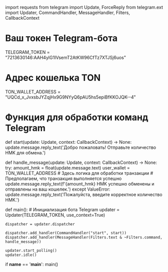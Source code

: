 import requests
from telegram import Update, ForceReply
from telegram.ext import Updater, CommandHandler, MessageHandler, Filters, CallbackContext

# Ваш токен Telegram-бота
TELEGRAM_TOKEN = "7213630146:AAH4ylG1IVsemT2AtKW96CfTz7XTJSj6uos"

# Адрес кошелька TON
TON_WALLET_ADDRESS = "UQCd_x_JvxsbJYZqjHx9G9NYyQ6pAU5hs5epiBfKKOJQK--4"

# Функция для обработки команд Telegram
def start(update: Update, context: CallbackContext) -> None:
    update.message.reply_text('Добро пожаловать! Отправьте количество HMK для обмена.')

def handle_message(update: Update, context: CallbackContext) -> None:
    try:
        amount_hmk = float(update.message.text)
        user_wallet = TON_WALLET_ADDRESS
        # Здесь логика для обработки транзакции
        # Предполагаем, что транзакция выполняется успешно
        update.message.reply_text(f'{amount_hmk} HMK успешно обменены и отправлены на ваш кошелек.')
    except ValueError:
        update.message.reply_text('Пожалуйста, введите корректное количество HMK.')

def main():
    # Инициализация бота Telegram
    updater = Updater(TELEGRAM_TOKEN, use_context=True)

    dispatcher = updater.dispatcher

    dispatcher.add_handler(CommandHandler("start", start))
    dispatcher.add_handler(MessageHandler(Filters.text & ~Filters.command, handle_message))

    updater.start_polling()
    updater.idle()

if __name__ == '__main__':
    main()
